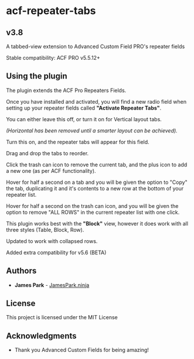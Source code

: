 # acf-repeater-tabs
## v3.8
A tabbed-view extension to Advanced Custom Field PRO's repeater fields

Stable compatibility: ACF PRO v5.5.12+

## Using the plugin

The plugin extends the ACF Pro Repeaters Fields.

Once you have installed and activated, you will find a new radio field when setting up your repeater fields called **"Activate Repeater Tabs"**.

You can either leave this off, or turn it on for Vertical layout tabs. 

*(Horizontal has been removed until a smarter layout can be achieved).*

Turn this on, and the repeater tabs will appear for this field.

Drag and drop the tabs to reorder.

Click the trash can icon to remove the current tab, and the plus icon to add a new one (as per ACF functionality).

Hover for half a second on a tab and you will be given the option to "Copy" the tab, duplicating it and it's contents to a new row at the bottom of your repeater list.

Hover for half a second on the trash can icon, and you will be given the option to remove "ALL ROWS" in the current repeater list with one click.

This plugin works best with the **"Block"** view, however it does work with all three styles (Table, Block, Row).

Updated to work with collapsed rows.

Added extra compatibility for v5.6 (BETA)

## Authors

* **James Park** - [JamesPark.ninja](https://github.com/JamesParkNINJA)

## License

This project is licensed under the MIT License

## Acknowledgments

* Thank you Advanced Custom Fields for being amazing!